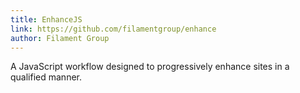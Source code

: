 ```yaml
---
title: EnhanceJS
link: https://github.com/filamentgroup/enhance
author: Filament Group
---
```


A JavaScript workflow designed to progressively enhance sites in a qualified manner.